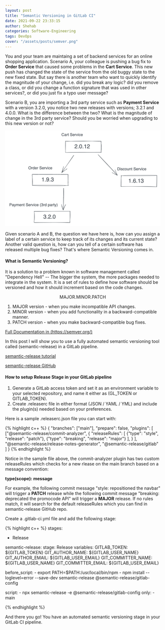 ```yaml
---
layout: post
title: "Semantic Versioning in GitLab CI"
date: 2021-09-22 23:33:15
author: Shehab
categories: Software-Engineering
tags: DevOps
cover: "/assets/posts/semver.png"
---
```


You and your team are maintaing a set of backend services for an online shopping application. Scenario A, your colleague is pushing a bug fix to <strong>Order Service</strong> that caused some problems in the <strong>Cart Service</strong>. This new push has changed the state of the service from the old buggy state to the new fixed state. But say there is another team who want to quickly identify the magnitude of your change, i.e. did you break any logic? did you remove a class, or did you change a function signature that was used in other services?, or did you just fix a typo user message?

Scenario B, you are importing a 3rd party service such as <strong>Payment Service</strong> with a version 3.2.0, you notice two new releases with versions; 3.2.1 and 4.0.0. What is the difference between the two? What is the magnitude of change in the 3rd party service? Should you be worried when upgrading to this new version or not?

<p align="center"><img src="/assets/posts/service-versions.png"></p>

Given scenario A and B, the question we have here is, how can you assign a label of a certain service to keep track of its changes and its current state? Another valid question is, how can you tell of a certain software has released multiple bug fixes? 
That's where Semantic Versioning comes in.

<h4>What is Semantic Versioning?</h4>

It is a solution to a problem known in software management called "Dependency Hell" -- The bigger the system, the more packages needed to integrate in the system. It is a set of rules to define how software should be versioned and how it should increment based on the code changes.

<p align="center">MAJOR.MINOR.PATCH</p>

1. MAJOR version - when you make incompatible API changes.
2. MINOR version - when you add functionality in a backward-compatible manner.
3. PATCH version - when you make backward-compatible bug fixes.

<p><a href="https://semver.org/" target="_blank">Full Documentation in (https://semver.org/)</a></p>

In this post I will show you to use a fully automated semantic versioning tool called (semantic-release) in a GitLab pipeline.

<p><a href="https://semantic-release.gitbook.io/semantic-release/" target="_blank">semantic-release tutorial</a></p>

<p><a href="https://github.com/semantic-release/semantic-release" target="_blank">semantic-release GitHub</a></p>

<h4>How to setup Release Stage in your GitLab pipeline</h4>

<ol>
    <li>Generate a GitLab access token and set it as an environment variable to your selected repository, and name it either as (GL_TOKEN or GITLAB_TOKEN).</li>
    <li>Create .releaserc file in either format (JSON / YAML / YML) and include the plugin(s) needed based on your preferences.</li>
</ol>

Here is a sample .releaserc.json file you can start with:

{% highlight c++ %}
{
  "branches": ["main"],
  "prepare": false,
  "plugins": [
    ["@semantic-release/commit-analyzer",
      { 
        "releaseRules": [
          {"type": "style", "release": "patch"},
          {"type": "breaking", "release": "major"} 
        ],
      }
    ],
  "@semantic-release/release-notes-generator",
  "@semantic-release/gitlab"
  ]
}
{% endhighlight %}

Notice in the sample file above, the commit-analyzer plugin has two custom releaseRules which checks for a new rlease on the main branch based on a message convention: 

<strong>type(scope): message</strong>

For example, the following commit message "style: repositioned the navbar" will trigger a <strong>PATCH</strong> release while the following commit message "breaking: deprecated the promocode API" will trigger a <strong>MAJOR</strong> release. If no rules match, it will search for the default releaseRules which you can find in semantic-release GitHub repo.

Create a .gitlab-ci.yml file and add the following stage:

{% highlight c++ %}
stages:
- Release

semantic-release:
  stage: Release
  variables:
    GITLAB_TOKEN: ${GITLAB_TOKEN}
    GIT_AUTHOR_NAME: ${GITLAB_USER_NAME}
    GIT_AUTHOR_EMAIL: ${GITLAB_USER_EMAIL}
    GIT_COMMITTER_NAME: ${GITLAB_USER_NAME}
    GIT_COMMITTER_EMAIL: ${GITLAB_USER_EMAIL}

  before_script:
    - export PATH=$PATH:/usr/local/bin/npm
    - npm install --loglevel=error --save-dev semantic-release @semantic-release/gitlab-config

  script:
    - npx semantic-release -e @semantic-release/gitlab-config
  only: 
    - main

{% endhighlight %}

And there you go! You have an automated semantic versioning stage in your GitLab CI pipeline. 

